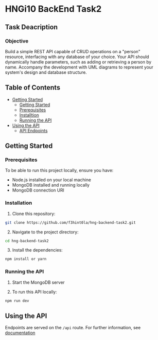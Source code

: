 # HNGi10 BackEnd Task2

## Task Deacription

### Objective

Build a simple REST API capable of CRUD operations on a "person" resource, interfacing with any database of your choice. Your API should dynamically handle parameters, such as adding or retrieving a person by name. Accompany the development with UML diagrams to represent your system's design and database structure.


## Table of Contents

- [Getting Started](#gettung-started)
  - [Getting Started](#gettung-started)
  - [Prerequisites](#prerequisites)
  - [Installtion](#installation)
  - [Running the API](#running-the-api)
- [Using the API](#using-the-api)
  - [API Endpoints](#api-endpoints)

## Getting Started

### Prerequisites

To be able to run this project locally, ensure you have:

- Node.js installed on your local machine
- MongoDB installed and running locally
- MongoDB connection URI

### Installation

1. Clone this repository:
 
```sh
git clone https://github.com/f3hint0la/hng-backend-task2.git
```

2. Navigate to the project directory:
```sh
cd hng-backend-task2
```

3. Install the dependencies:
```sh
npm install or yarn
```

### Running the API
1. Start the MongoDB server

2. To run this API locally:
```sh
npm run dev
```

## Using the API

Endpoints are served on the `/api` route. For further information, see [documentation](DOCUMENTATION.md)
